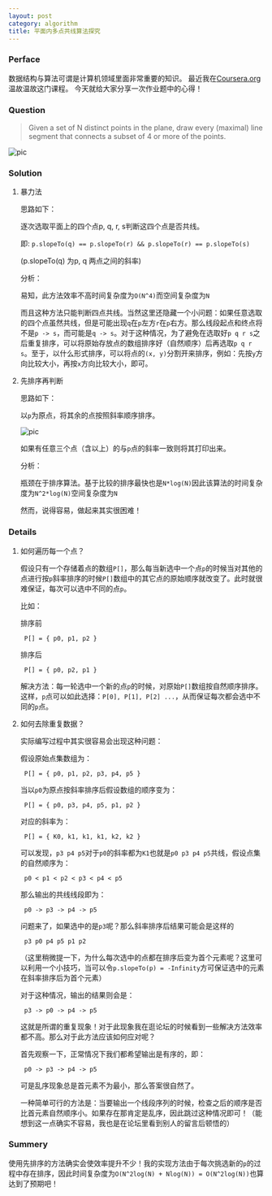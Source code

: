 ```yaml
---
layout: post
category: algorithm
title: 平面内多点共线算法探究
---
```

### Perface

数据结构与算法可谓是计算机领域里面非常重要的知识。
最近我在[Coursera.org](http://www.coursera.org)温故温故这门课程。
今天就给大家分享一次作业题中的心得！

### Question

> Given a set of N distinct points in the plane, draw every (maximal) line segment that connects a subset of 4 or more of the points.
	
![pic](http://coursera.cs.princeton.edu/algs4/assignments/lines2.png)

### Solution

1. 暴力法

	思路如下：

    逐次选取平面上的四个点p, q, r, s判断这四个点是否共线。

    即:
   `p.slopeTo(q) == p.slopeTo(r) && p.slopeTo(r) == p.slopeTo(s)`

    (p.slopeTo(q) 为p, q 两点之间的斜率)

    分析：

    易知，此方法效率不高时间复杂度为`O(N^4)`而空间复杂度为`N`

    而且这种方法只能判断四点共线。当然这里还隐藏一个小问题：如果任意选取的四个点虽然共线，但是可能出现`q`在`p`左方`r`在`p`右方。那么线段起点和终点将不是`p -> s`，而可能是`q -> s`。对于这种情况，为了避免在选取好`p q r s`之后重复排序，可以将原始存放点的数组排序好（自然顺序）后再选取`p q r s`。至于，以什么形式排序，可以将点的`(x, y)`分割开来排序，例如：先按`y`方向比较大小，再按`x`方向比较大小，即可。

2. 先排序再判断
    
    思路如下：

    以`p`为原点，将其余的点按照斜率顺序排序。

    ![pic](http://coursera.cs.princeton.edu/algs4/assignments/lines1.png)

    如果有任意三个点（含以上）的与`p`点的斜率一致则将其打印出来。

    分析：

    瓶颈在于排序算法。基于比较的排序最快也是`N*log(N)`因此该算法的时间复杂度为`N^2*log(N)`空间复杂度为`N`

    然而，说得容易，做起来其实很困难！

### Details

1. 如何遍历每一个点？

    假设只有一个存储着点的数组`P[]`，那么每当新选中一个点`p`的时候当对其他的点进行按`p`斜率排序的时候`P[]`数组中的其它点的原始顺序就改变了。此时就很难保证，每次可以选中不同的点`p`。

    比如：

    排序前 

        P[] = { p0, p1, p2 }

    排序后 

        P[] = { p0, p2, p1 }

    解决方法：每一轮选中一个新的点`p`的时候，对原始`P[]`数组按自然顺序排序。这样，`p`点可以如此选择：`P[0], P[1], P[2] ...`，从而保证每次都会选中不同的`p`点。

2. 如何去除重复数据？
    
    实际编写过程中其实很容易会出现这种问题：

    假设原始点集数组为： 

        P[] = { p0, p1, p2, p3, p4, p5 }

    当以`p0`为原点按斜率排序后假设数组的顺序变为：

        P[] = { p0, p3, p4, p5, p1, p2 }

    对应的斜率为：

        P[] = { K0, k1, k1, k1, k2, k2 }

    可以发现，`p3 p4 p5`对于`p0`的斜率都为`K1`也就是`p0 p3 p4 p5`共线，假设点集的自然顺序为：

        p0 < p1 < p2 < p3 < p4 < p5

    那么输出的共线线段即为：

        p0 -> p3 -> p4 -> p5
    
    问题来了，如果选中的是`p3`呢？那么斜率排序后结果可能会是这样的

        p3 p0 p4 p5 p1 p2

    （这里稍微提一下，为什么每次选中的点都在排序后变为首个元素呢？这里可以利用一个小技巧，当可以令`p.slopeTo(p) = -Infinity`方可保证选中的元素在斜率排序后为首个元素）

    对于这种情况，输出的结果则会是：

        p3 -> p0 -> p4 -> p5

    这就是所谓的重复现象！对于此现象我在逛论坛的时候看到一些解决方法效率都不高。那么对于此方法应该如何应对呢？

    首先观察一下，正常情况下我们都希望输出是有序的，即：

        p0 -> p3 -> p4 -> p5

    可是乱序现象总是首元素不为最小，那么答案很自然了。

    一种简单可行的方法是：当要输出一个线段序列的时候，检查之后的顺序是否比首元素自然顺序小。如果存在那肯定是乱序，因此跳过这种情况即可！（能想到这一点确实不容易，我也是在论坛里看到别人的留言后顿悟的）

### Summery
    
使用先排序的方法确实会使效率提升不少！我的实现方法由于每次挑选新的`p`的过程中存在排序，因此时间复杂度为`O(N^2log(N) + Nlog(N)) = O(N^2log(N))`也算达到了预期吧！




